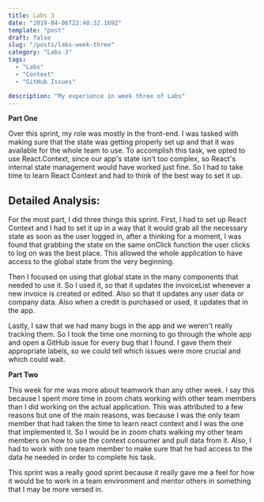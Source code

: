 ```yaml
---
title: Labs 3
date: "2019-04-06T22:40:32.169Z"
template: "post"
draft: false
slug: "/posts/labs-week-three"
category: "Labs 3"
tags:
  - "Labs"
  - "Context"
  - "GitHub Issues"

description: "My experience in week three of Labs"
---
```


**Part One**

Over this sprint, my role was mostly in the front-end. I was tasked with making sure that the state was getting properly set up and that it was available for the whole team to use. To accomplish this task, we opted to use React.Context, since our app's state isn't too complex, so React's internal state management would have worked just fine. So I had to take time to learn React Context and had to think of the best way to set it up.

## Detailed Analysis:

For the most part, I did three things this sprint. First, I had to set up React Context and I had to set it up in a way that it would grab all the necessary state as soon as the user logged in, after a thinking for a moment, I was found that grabbing the state on the same onClick function the user clicks to log on was the best place. This allowed the whole application to have access to the global state from the very beginning.

Then I focused on using that global state in the many components that needed to use it. So I used it, so that it updates the invoiceList whenever a new invoice is created or edited. Also so that it updates any user data or company data. Also when a credit is purchased or used, it updates that in the app.

Lastly, I saw that we had many bugs in the app and we weren't really tracking them. So I took the time one morning to go through the whole app and open a GitHub issue for every bug that I found. I gave them their appropriate labels, so we could tell which issues were more crucial and which could wait. 


**Part Two**

This week for me was more about teamwork than any other week. I say this because I spent more time in zoom chats working with other team members than I did working on the actual application. This was attributed to a few reasons but one of the main reasons, was because I was the only team member that had taken the time to learn react context and I was the one that implemented it. So I would be in zoom chats walking my other team members on how to use the context consumer and pull data from it. Also, I had to work with one team member to make sure that he had access to the data he needed in order to complete his task.

This sprint was a really good sprint because it really gave me a feel for how it would be to work in a team environment and mentor others in something that I may be more versed in.

